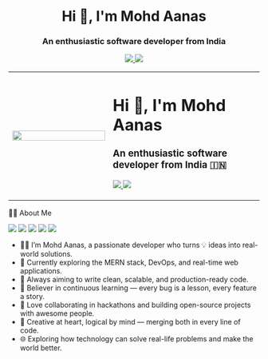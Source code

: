 <h1 align="center">Hi 👋, I'm Mohd Aanas</h1>
<h3 align="center">An enthusiastic software developer from India</h3>

<p align="center">
  <a href="https://github.com/mohdaanas">
    <img src="https://img.shields.io/badge/Made%20in-India-orange?style=for-the-badge&logo=india" />
  </a>
  <a href="https://github.com/mohdaanas?tab=repositories">
    <img src="https://img.shields.io/badge/GitHub-Open%20Source-blue?style=for-the-badge&logo=github" />
  </a>
</p>


<table>
  <tr>
    <td width="40%">
      <img src="https://cdn.dribbble.com/users/2069402/screenshots/6581243/media/9887cd75ec42247b13c68ea03799db68.gif" width="100%" />
    </td>
    <td>
      <h1 align="left">Hi 👋, I'm Mohd Aanas</h1>
      <h3 align="left">An enthusiastic software developer from India 🇮🇳</h3>
      <p>
        <a href="https://github.com/mohdaanas">
          <img src="https://img.shields.io/badge/Made%20in-India-orange?style=for-the-badge&logo=india" />
        </a>
        <a href="https://github.com/mohdaanas?tab=repositories">
          <img src="https://img.shields.io/badge/GitHub-Open%20Source-blue?style=for-the-badge&logo=github" />
        </a>
      </p>
    </td>
  </tr>
</table>



 🧑‍💻 About Me

<p>
  <img src="https://img.shields.io/badge/Code-Passionate-blue?style=for-the-badge&logo=github" />
  <img src="https://img.shields.io/badge/Hackathon-Enthusiast-orange?style=for-the-badge&logo=hackclub" />
  <img src="https://img.shields.io/badge/Loves-Open%20Source-brightgreen?style=for-the-badge&logo=github" />
  <img src="https://img.shields.io/badge/Tech-Explorer-red?style=for-the-badge&logo=linux" />
  <img src="https://img.shields.io/badge/Developer-Focused-yellow?style=for-the-badge&logo=visualstudiocode" />
</p>

- 👨‍💻 I’m Mohd Aanas, a passionate developer who turns 💡 ideas into real-world solutions.
- 🚀 Currently exploring the MERN stack, DevOps, and real-time web applications.
- 🎯 Always aiming to write clean, scalable, and production-ready code.
- 🧠 Believer in continuous learning — every bug is a lesson, every feature a story.
- 🤝 Love collaborating in hackathons and building open-source projects with awesome people.
- 🎨 Creative at heart, logical by mind — merging both in every line of code.
- 🌐 Exploring how technology can solve real-life problems and make the world better.

